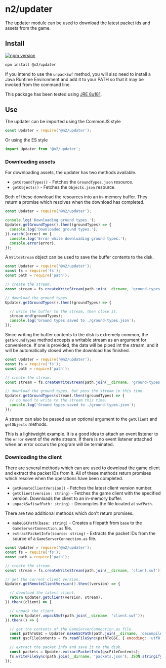 # n2/updater

The updater module can be used to download the latest packet ids and assets from the game.

## Install

[![npm version](https://badge.fury.io/js/%40n2%2Fupdater.svg)](https://badge.fury.io/js/%40n2%2Fupdater)

```bash
npm install @n2/updater
```

If you intend to use the `unpackSwf` method, you will also need to install a Java Runtime Environment and add it to your PATH so that it may be invoked from the command line.

This package has been tested using [JRE 8u181](https://www.oracle.com/technetwork/java/javase/downloads/jre8-downloads-2133155.html).

## Use

The updater can be imported using the CommonJS style

```javascript
const Updater = require('@n2/updater');
```

Or using the ES style

```typescript
import Updater from '@n2/updater';
```

### Downloading assets

For downloading assets, the updater has two methods available.

+ `getGroundTypes()` - Fetches the `GroundTypes.json` resource.
+ `getObjects()` - Fetches the `Objects.json` resource.

Both of these download the resources into an in-memory buffer. They return a promise which resolves when the download has completed.

```javascript
const Updater = require('@n2/updater');

console.log('Downloading ground types.');
Updater.getGroundTypes().then((groundTypes) => {
  console.log('Downloaded ground types.');
}).catch((error) => {
  console.log('Error while downloading ground types.');
  console.error(error);
});
```

A `WriteStream` object can be used to save the buffer contents to the disk.

```javascript
const Updater = require('@n2/updater');
const fs = require('fs');
const path = require('path');

// create the stream.
const stream = fs.createWriteStream(path.join(__dirname, 'ground-types.json'));

// download the ground types.
Updater.getGroundTypes().then((groundTypes) => {

  // write the buffer to the stream, then close it.
  stream.end(groundTypes);
  console.log('Ground types saved to ./ground-types.json');
});
```

Since writing the buffer contents to the disk is extremely common, the `getGroundTypes` method accepts a writable stream as an argument for convenience. If one is provided, the data will be piped int the stream, and it will be automatically closed when the download has finished.

```javascript
const Updater = require('@n2/updater');
const fs = require('fs');
const path = require('path');

// create the stream.
const stream = fs.createWriteStream(path.join(__dirname, 'ground-types.json'));

// download the ground types, but pass the stream in this time.
Updater.getGroundTypes(stream).then((groundTypes) => {
  // no need to write to the stream this time.
  console.log('Ground types saved to ./ground-types.json');
});
```

A stream can also be passed as an optional argument to the `getClient` and `getObjects` methods.

This is a lightweight example. It is a good idea to attach an event listener to the `error` event of the write stream. If there is no event listener attached when an error occurs the program will be terminated.

### Downloading the client

There are several methods which can are used to download the game client and extract the packet IDs from it.
All of these methods return promises which resolve when the operations have been completed.

+ `getRemoteClientVersion()` - Fetches the latest client version number.
+ `getClient(version: string)` - Fetches the game client with the specified version. Downloads the client to an in-memory buffer.
+ `unpackSwf(swfPath: string)` - Decompiles the file located at `swfPath`.

There are two additional methods which don't return promises.

+ `makeGSCPath(base: string)` - Creates a filepath from `base` to the `GameServerConnection.as` file.
+ `extractPacketInfo(source: string)` - Extracts the packet IDs from the source of a `GameServerConnection.as` file.

```javascript
const Updater = require('@n2/updater');
const fs = require('fs');
const path = require('path');

// create the stream.
const stream = fs.createWriteStream(path.join(__dirname, 'client.swf'));

// get the current client version.
Updater.getRemoteClientVersion().then((version) => {

  // download the latest client.
  return Updater.getClient(version, stream);
}).then((client) => {

  // unpack the client.
  return Updater.unpackSwf(path.join(__dirname, 'client.swf'));
}).then(() => {

  // get the contents of the GameServerConnection.as file.
  const pathToGSC = Updater.makeGSCPath(path.join(__dirname, 'decompiled'));
  const gscFileContents = fs.readFileSync(pathToGSC, { encoding: 'utf8' });

  // extract the packet info and save it to the disk.
  const packets = Updater.extractPacketInfo(gscFileContents);
  fs.writeFileSync(path.join(__dirname, 'packets.json'), JSON.stringify(packets));
});
```
